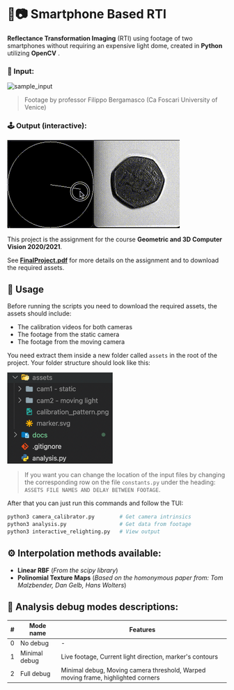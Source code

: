 # 🐍📷  Smartphone Based RTI

**Reflectance Transformation Imaging** (RTI) using footage of two smartphones without requiring an expensive light dome, created in **Python** utilizing **OpenCV** .

### 🎥 Input:

![sample_input](./docs/sample_input.gif)

> Footage by professor Filippo Bergamasco (Ca Foscari University of Venice)

### 🕹 Output (interactive):

![sample_output](./docs/sample_output.gif)


This project is the assignment for the course **Geometric and 3D Computer Vision 2020/2021**.

See **[FinalProject.pdf](FinalProject.pdf)** for more details on the assignment and to download the required assets. 

## 🔧 Usage

Before running the scripts you need to download the required assets, the assets should include: 
- The calibration videos for both cameras
- The footage from the static camera
- The footage from the moving camera

You need extract them inside a new folder called `assets` in the root of the project.
Your folder structure should look like this:

![folder_structure](./docs/folder_structure.png)

> If you want you can change the location of the input files by changing the corresponding row on the file `constants.py` under the heading: `ASSETS FILE NAMES AND DELAY BETWEEN FOOTAGE`.

After that you can just run this commands and follow the TUI: 

```bash
python3 camera_calibrator.py        # Get camera intrinsics
python3 analysis.py                 # Get data from footage
python3 interactive_relighting.py   # View output
```

## ⚙️ Interpolation methods available:

- **Linear RBF** (_From the scipy library_)
- **Polinomial Texture Maps** (_Based on the homonymous paper from: Tom Malzbender, Dan Gelb, Hans Wolters_)
## 🔬 Analysis debug modes descriptions:

| #   | Mode name     | Features                                                                         |
| --- | ------------- | -------------------------------------------------------------------------------- |
| 0   | No debug      | -                                                                                |
| 1   | Minimal debug | Live footage, Current light direction, marker's contours                         |
| 2   | Full debug    | Minimal debug, Moving camera threshold, Warped moving frame, highlighted corners |

